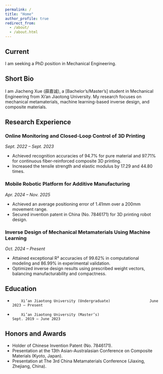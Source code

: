 ```yaml
---
permalink: /
title: "Home"
author_profile: true
redirect_from: 
  - /about/
  - /about.html
---
```


## Current
I am seeking a PhD position in Mechanical Engineering.

## Short Bio
I am Jiacheng Xue (薛嘉诚), a [Bachelor’s/Master’s] student in Mechanical Engineering from Xi’an Jiaotong University. My research focuses on mechanical metamaterials, machine learning-based inverse design, and composite materials.

## Research Experience

### Online Monitoring and Closed-Loop Control of 3D Printing
*Sept. 2022 – Sept. 2023*
- Achieved recognition accuracies of 94.7% for pure material and 97.71% for continuous fiber-reinforced composite 3D printing.
- Increased the tensile strength and elastic modulus by 17.29 and 44.80 times.

### Mobile Robotic Platform for Additive Manufacturing
*Apr. 2024 – Nov. 2025*
- Achieved an average positioning error of 1.41mm over a 200mm movement range.
- Secured invention patent in China (No. 7846171) for 3D printing robot design.

### Inverse Design of Mechanical Metamaterials Using Machine Learning
*Oct. 2024 – Present*
- Attained exceptional R² accuracies of 99.62% in computational modeling and 86.99% in experimental validation.
- Optimized inverse design results using prescribed weight vectors, balancing manufacturability and compactness.

## Education
-         Xi’an Jiaotong University (Undergraduate)                  June 2023 – Present
-         Xi’an Jiaotong University (Master’s)                       Sept. 2019 – June 2023

## Honors and Awards
- Holder of Chinese Invention Patent (No. 7846171).
- Presentation at the 13th Asian-Australasian Conference on Composite Materials (Kyoto, Japan).
- Presentation at The 3rd China Metamaterials Conference (Jiaxing, Zhejiang, China).

